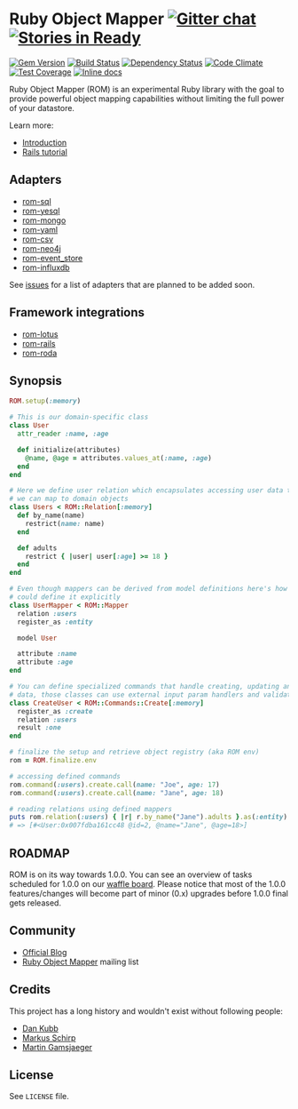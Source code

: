 [gem]: https://rubygems.org/gems/rom
[travis]: https://travis-ci.org/rom-rb/rom
[gemnasium]: https://gemnasium.com/rom-rb/rom
[codeclimate]: https://codeclimate.com/github/rom-rb/rom
[coveralls]: https://coveralls.io/r/rom-rb/rom
[inchpages]: http://inch-ci.org/github/rom-rb/rom/

# Ruby Object Mapper [![Gitter chat](https://badges.gitter.im/rom-rb/chat.svg)](https://gitter.im/rom-rb/chat) [![Stories in Ready](https://badge.waffle.io/rom-rb/rom.png?label=ready&title=Ready)](https://waffle.io/rom-rb/rom)

[![Gem Version](https://badge.fury.io/rb/rom.svg)][gem]
[![Build Status](https://travis-ci.org/rom-rb/rom.svg?branch=master)][travis]
[![Dependency Status](https://gemnasium.com/rom-rb/rom.svg)][gemnasium]
[![Code Climate](https://codeclimate.com/github/rom-rb/rom/badges/gpa.svg)][codeclimate]
[![Test Coverage](https://codeclimate.com/github/rom-rb/rom/badges/coverage.svg)][codeclimate]
[![Inline docs](http://inch-ci.org/github/rom-rb/rom.svg?branch=master&style=flat)][inchpages]

Ruby Object Mapper (ROM) is an experimental Ruby library with the goal to
provide powerful object mapping capabilities without limiting the full power of
your datastore.

Learn more:

* [Introduction](http://rom-rb.org/introduction/)
* [Rails tutorial](http://rom-rb.org/tutorials/todo-app-with-rails/)

## Adapters

  * [rom-sql](https://github.com/rom-rb/rom-sql)
  * [rom-yesql](https://github.com/rom-rb/rom-yesql)
  * [rom-mongo](https://github.com/rom-rb/rom-mongo)
  * [rom-yaml](https://github.com/rom-rb/rom-yaml)
  * [rom-csv](https://github.com/rom-rb/rom-csv)
  * [rom-neo4j](https://github.com/maetl/rom-neo4j)
  * [rom-event_store](https://github.com/rom-rb/rom-event_store)
  * [rom-influxdb](https://github.com/rom-rb/rom-influxdb)

See [issues](https://github.com/rom-rb/rom/issues?q=is%3Aopen+is%3Aissue+label%3Aadapter+label%3Afeature)
for a list of adapters that are planned to be added soon.

## Framework integrations

* [rom-lotus](https://github.com/rom-rb/rom-lotus)
* [rom-rails](https://github.com/rom-rb/rom-rails)
* [rom-roda](https://github.com/maetl/rom-roda)

## Synopsis

``` ruby
ROM.setup(:memory)

# This is our domain-specific class
class User
  attr_reader :name, :age

  def initialize(attributes)
    @name, @age = attributes.values_at(:name, :age)
  end
end

# Here we define user relation which encapsulates accessing user data that
# we can map to domain objects
class Users < ROM::Relation[:memory]
  def by_name(name)
    restrict(name: name)
  end

  def adults
    restrict { |user| user[:age] >= 18 }
  end
end

# Even though mappers can be derived from model definitions here's how you
# could define it explicitly
class UserMapper < ROM::Mapper
  relation :users
  register_as :entity

  model User

  attribute :name
  attribute :age
end

# You can define specialized commands that handle creating, updating and deleting
# data, those classes can use external input param handlers and validators too
class CreateUser < ROM::Commands::Create[:memory]
  register_as :create
  relation :users
  result :one
end

# finalize the setup and retrieve object registry (aka ROM env)
rom = ROM.finalize.env

# accessing defined commands
rom.command(:users).create.call(name: "Joe", age: 17)
rom.command(:users).create.call(name: "Jane", age: 18)

# reading relations using defined mappers
puts rom.relation(:users) { |r| r.by_name("Jane").adults }.as(:entity).to_a.inspect
# => [#<User:0x007fdba161cc48 @id=2, @name="Jane", @age=18>]
```

## ROADMAP

ROM is on its way towards 1.0.0. You can see an overview of tasks scheduled for 1.0.0 on our [waffle board](https://waffle.io/rom-rb/rom?label=1.0.0). Please notice that most of the 1.0.0 features/changes will become part of minor (0.x) upgrades before 1.0.0 final gets released.

## Community

* [Official Blog](http://rom-rb.org/blog/)
* [Ruby Object Mapper](https://groups.google.com/forum/#!forum/rom-rb) mailing list

## Credits

This project has a long history and wouldn't exist without following people:

 * [Dan Kubb](https://github.com/dkubb)
 * [Markus Schirp](https://github.com/mbj)
 * [Martin Gamsjaeger](https://github.com/snusnu)

## License

See `LICENSE` file.
